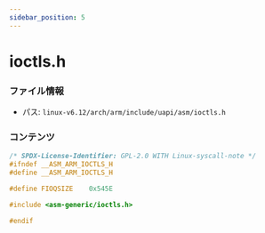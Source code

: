 ```yaml
---
sidebar_position: 5
---
```

# ioctls.h

### ファイル情報

- パス: `linux-v6.12/arch/arm/include/uapi/asm/ioctls.h`

### コンテンツ

```h
/* SPDX-License-Identifier: GPL-2.0 WITH Linux-syscall-note */
#ifndef __ASM_ARM_IOCTLS_H
#define __ASM_ARM_IOCTLS_H

#define FIOQSIZE	0x545E

#include <asm-generic/ioctls.h>

#endif

```
